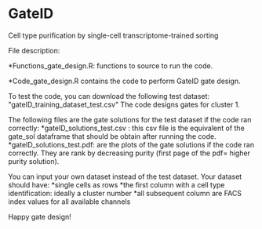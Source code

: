 # GateID
Cell type purification by single-cell transcriptome-trained sorting

File description:

*Functions_gate_design.R: functions to source to run the code.

*Code_gate_design.R contains the code to perform GateID gate design. 

To test the code, you can download the following test dataset: "gateID_training_dataset_test.csv" 
The code designs gates for cluster 1.

The following files are the gate solutions for the test dataset if the code ran correctly:
*gateID_solutions_test.csv : this csv file is the equivalent of the gate_sol dataframe that should be obtain after running the code.
*gateID_solutions_test.pdf: are the plots of the gate solutions if the code ran correctly. They are rank by decreasing purity (first page of the pdf= higher purity solution).

You can input your own dataset instead of the test dataset. Your dataset should have:
*single cells as rows
*the first column with a cell type identification: ideally a cluster number
*all subsequent column are FACS index values for all available channels

Happy gate design!
